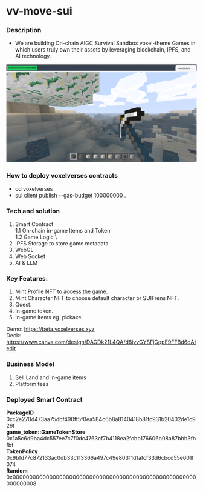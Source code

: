 # vv-move-sui

### Description

* We are building On-chain AIGC Survival Sandbox voxel-theme Games 
in which users truly own their assets by leveraging blockchain, IPFS, and AI technology.

![GUI](/gui.png "GUI")

### How to deploy voxelverses contracts

* cd voxelverses
* sui client publish --gas-budget 100000000 .

### Tech and solution

1. Smart Contract \
     1.1 On-chain in-game Items and Token \
     1.2 Game Logic \
2. IPFS Storage to store game metadata
3. WebGL
4. Web Socket
5. AI & LLM

### Key Features:

1. Mint Profile NFT to access the game.
2. Mint Character NFT to choose default character or SUIFrens NFT.
3. Quest.
4. In-game token.
5. In-game items eg. pickaxe.

Demo:
https://beta.voxelverses.xyz \
Deck:
https://www.canva.com/design/DAGDk21L4QA/d8iyvGYSFjGqpE9FFBd6dA/edit

### Business Model
1. Sell Land and in-game items
2. Platform fees

### Deployed Smart Contract
<b>PackageID</b> 0xc2e270d473aa75dbf490ff5f0ea584c6b8a8140418b81fc931b20402de1c926f \
<b>game_token::GameTokenStore</b> 0x1a5c6d9ba4dc557ee7c7f0dc4763cf7b4118ea2fcbb176606b08a87bbb3fbfbf \
<b>TokenPolicy</b> 0x9bfd77c872133ac0db33c113366a497c49e80311d1afcf33d6cbcd55e601f074 \
<b>Random</b>  0x0000000000000000000000000000000000000000000000000000000000000008
